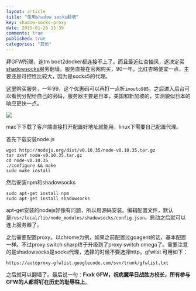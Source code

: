 ```yaml
---
layout: article
title: "使用shadow socks翻墙"
key: shadow-socks-proxy
date: 2015-01-26 15:39
comments: true
published: true
categories: "其他"
---
```

  
   拜GFW所赐，连tm boot2docker都连接不上了。而且最近红杏抽风，遂决定买[shadowsocks][1]服务翻墙。服务直接在官网购买，90一年，比红杏略便宜一点，主要还是可控性比较大，因为是socks5的代理。

  [这里][1]购买服务，一年99，这个优惠码可以再打一点折`imouto985`。之后进入后台可以看到分配给自己的密码，服务器主要是日本，美国和新加坡的，实测貌似日本的响应更快一点。

  ![](/images/2015/shadow_mac.png)

  mac下下载了客户端直接打开配置好地址就能用，linux下需要自己配置代理。

  首先下载安装node.js

  	wget http://nodejs.org/dist/v0.10.35/node-v0.10.35.tar.gz
  	tar zxvf node-v0.10.35.tar.gz 
  	cd node-v0.10.35
  	./configure && make 
  	sudo make install

  然后安装npm和shadowsocks

  	sudo apt-get install npm
  	sudo apt-get install shadowsocks

  apt-get安装的nodejs好像有问题，所以用源码安装。编辑配置文件，默认是`/usr/local/lib/node_modules/shadowsocks/config.json`，启动之后就可以连上服务器了。

  之后需要配置proxy。以chrome为例，如果之前配置过goagent的话，基本配置一样。不过proxy switch sharp终于升级到了proxy switch omega了。需要注意的是shadowsocks是socks代理，选择的时候不要选择http。gfwlist 可用如下：

  	https://autoproxy-gfwlist.googlecode.com/svn/trunk/gfwlist.txt

  之后就可以翻墙了。最后说一句：**Fxxk GFW，祝病魔早日战胜方校长，所有参与GFW的人都将钉在历史的耻辱柱上**。


[1]: https://portal.shadowsocks.com/aff.php?aff=483   "shadow socks"
[2]: https://shadowsocks.com/   "Shadowsocks.com"